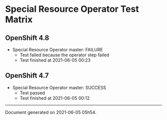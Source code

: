 
Special Resource Operator Test Matrix
=====================================

OpenShift 4.8
-------------

* Special Resource Operator master: FAILURE
  - Test failed because the operator step failed
  - Test finished at 2021-06-05 00:23

OpenShift 4.7
-------------

* Special Resource Operator master: SUCCESS
  - Test passed
  - Test finished at 2021-06-05 00:12


---
Document generated on 2021-06-05 05h54.
